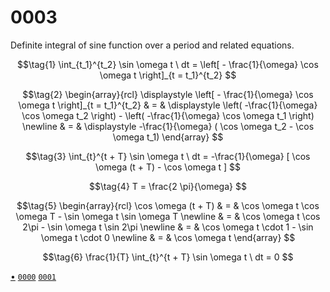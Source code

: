 # 0003
Definite integral of sine function over a period and related equations.

$$\tag{1}
\int_{t_1}^{t_2} \sin \omega t \ dt =  \left[ - \frac{1}{\omega} \cos \omega t \right]_{t = t_1}^{t_2}
$$

$$\tag{2}
\begin{array}{rcl}
\displaystyle \left[ - \frac{1}{\omega} \cos \omega t \right]_{t = t_1}^{t_2} & = & \displaystyle \left( -\frac{1}{\omega} \cos \omega t_2 \right) - \left( -\frac{1}{\omega} \cos \omega t_1 \right) \newline
& = & \displaystyle -\frac{1}{\omega} ( \cos \omega t_2 - \cos \omega t_1)
\end{array}
$$

$$\tag{3}
\int_{t}^{t + T} \sin \omega t \ dt =  -\frac{1}{\omega} [ \cos \omega (t + T) - \cos \omega t ]
$$

$$\tag{4}
T = \frac{2 \pi}{\omega}
$$

$$\tag{5}
\begin{array}{rcl}
\cos \omega (t + T) & = & \cos \omega t \cos \omega T - \sin \omega t \sin \omega T \newline
& = & \cos \omega t \cos 2\pi - \sin \omega t \sin 2\pi \newline
& = & \cos \omega t \cdot 1 - \sin \omega t \cdot 0 \newline
& = & \cos \omega t
\end{array}
$$

$$\tag{6}
\frac{1}{T} \int_{t}^{t + T} \sin \omega t \ dt =  0
$$


[&bull;](README.md)
[`0000`](../00/00.md)
[`0001`](../00/01.md)
